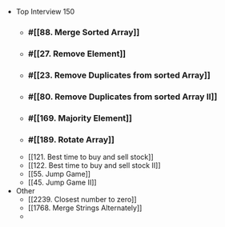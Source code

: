 - Top Interview 150
	- ### #[[88. Merge Sorted Array]]
	- ### #[[27. Remove Element]]
	- ### #[[23. Remove Duplicates from sorted Array]]
	- ### #[[80. Remove Duplicates from sorted Array II]]
	- ### #[[169. Majority Element]]
	- ### #[[189. Rotate Array]]
	- [[121. Best time to buy and sell stock]]
	- [[122. Best time to buy and sell stock II]]
	- [[55. Jump Game]]
	- [[45. Jump Game II]]
- Other
	- [[2239. Closest number to zero]]
	- [[1768. Merge Strings Alternately]]
	-